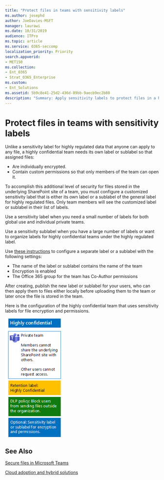 ```yaml
---
title: "Protect files in teams with sensitivity labels"
ms.author: josephd
author: JoeDavies-MSFT
manager: laurawi
ms.date: 10/31/2019
audience: ITPro
ms.topic: article
ms.service: O365-seccomp
localization_priority: Priority
search.appverid:
- MET150
ms.collection: 
- Ent_O365
- Strat_O365_Enterprise
ms.custom:
- Ent_Solutions
ms.assetid: 5b9c8e41-25d2-436d-89bb-9aecb9ec2b80
description: "Summary: Apply sensitivity labels to protect files in a highly confidential team."
---
```


# Protect files in teams with sensitivity labels


Unlike a sensitivity label for highly regulated data that anyone can apply to any file, a highly confidential team needs its own label or sublabel so that assigned files:

- Are individually encrypted.
- Contain custom permissions so that only members of the team can open it.

To accomplish this additional level of security for files stored in the underlying SharePoint site of a team, you must configure a customized sensitivity label that is either its own label or a sublabel of the general label for highly regulated files. Only team members will see the customized label or sublabel in their list of labels.

Use a sensitivity label when you need a small number of labels for both global use and individual private teams. 

Use a sensitivity sublabel when you have a large number of labels or want to organize labels for highly confidential teams under the highly regulated label.

Use [these instructions](https://docs.microsoft.com/microsoft-365/compliance/encryption-sensitivity-labels) to configure a separate label or a sublabel with the following settings:

- The name of the label or sublabel contains the name of the team
- Encryption is enabled
- The Office 365 group for the team has Co-Author permissions

After creating, publish the new label or sublabel for your users, who can then apply them to files either locally before uploading them to the team or later once the file is stored in the team.

Here is the configuration of the highly confidential team that uses sensitivity labels for file encryption and permissions.

![Baseline-level protection for a public team.](../media/highly-confidential-team-dlp-sensitivity-labels.png)


## See Also

[Secure files in Microsoft Teams](secure-files-in-teams.md)
  
[Cloud adoption and hybrid solutions](https://docs.microsoft.com/office365/enterprise/cloud-adoption-and-hybrid-solutions)
